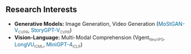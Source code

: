 ## Research Interests

<style>
  .paper-tag {
    font-size: 0.7em;
    color: #555;
    font-weight: normal;
  }

  .paper-link {
    text-decoration: none;
    color: #069;
    font-weight: normal;
  }
</style>

- **Generative Models:** Image Generation, Video Generation (<a class="paper-link" href="https://arxiv.org/abs/2304.02777">MoStGAN-V<sub class="paper-tag">CVPR</sub></a>, <a class="paper-link" href="https://arxiv.org/abs/2312.02252">StoryGPT-V<sub class="paper-tag">CVPR</sub></a>)
- **Vision-Language:** Multi-Modal Comprehension (<a class="paper-link" href="">Vgent<sub class="paper-tag">NeurIPS</sub></a>, <a class="paper-link" href="https://arxiv.org/abs/2410.17434">LongVU<sub class="paper-tag">ICML</sub></a>, <a class="paper-link" href="https://arxiv.org/abs/2304.10592">MiniGPT-4<sub class="paper-tag">ICLR</sub></a>)
